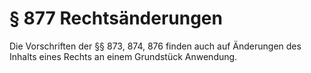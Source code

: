 # § 877 Rechtsänderungen
Die Vorschriften der §§ 873, 874, 876 finden auch auf Änderungen des Inhalts eines Rechts an einem Grundstück Anwendung.